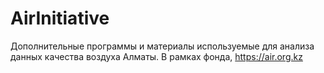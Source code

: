 # AirInitiative

Дополнительные программы и материалы используемые для анализа данных качества воздуха Алматы. В рамках фонда, https://air.org.kz
